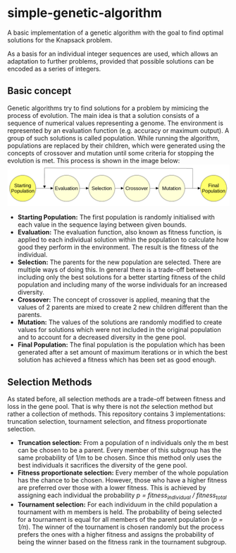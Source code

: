 # simple-genetic-algorithm
A basic implementation of a genetic algorithm with the goal to find optimal solutions for the Knapsack problem.

As a basis for an individual integer sequences are used, which allows an adaptation to further problems, provided that possible solutions can be encoded as a series of integers.

## Basic concept
Genetic algorithms try to find solutions for a problem by mimicing the process of evolution. The main idea is that a solution consists of a sequence of numerical values representing a genome. The environment is represented by an evaluation function (e.g. accuracy or maximum output). A group of such solutions is called population. While running the algorithm, populations are replaced by their children, which were generated using the concepts of crossover and mutation until some criteria for stopping the evolution is met. This process is shown in the image below:
![](images/genetic_algorithm.png)

- **Starting Population:** The first population is randomly initialised with each value in the sequence laying between given bounds.
- **Evaluation:** The evaluation function, also known as fitness function, is applied to each individual solution within the population to calculate how good they perform in the environment. The result is the fitness of the individual.
- **Selection:** The parents for the new population are selected. There are multiple ways of doing this. In general there is a trade-off between including only the best solutions for a better starting fitness of the child population and including many of the worse individuals for an increased diversity.
- **Crossover:** The concept of crossover is applied, meaning that the values of 2 parents are mixed to create 2 new children different than the parents.
- **Mutation:** The values of the solutions are randomly modified to create values for solutions which were not included in the original population and to account for a decreased diversity in the gene pool.
- **Final Population:** The final population is the population which has been generated after a set amount of maximum iterations or in which the best solution has achieved a fitness which has been set as good enough.

## Selection Methods
As stated before, all selection methods are a trade-off between fitness and loss in the gene pool. That is why there is not *the* selection method but rather a collection of methods. This repository contains 3 implementations: truncation selection, tournament selection, and fitness proportionate selection.
- **Truncation selection:** From a population of n individuals only the m best can be chosen to be a parent. Every member of this subgroup has the same probability of 1/m to be chosen. Since this method only uses the best individuals it sacrifices the diversity of the gene pool.
- **Fitness proportionate selection:** Every member of the whole population has the chance to be chosen. However, those who have a higher fitness are preferred over those with a lower fitness. This is achieved by assigning each individual the probability *p = fitness<sub>individual</sub> / fitness<sub>total</sub>* 
- **Tournament selection:** For each individuum in the child population a tournament with m members is held. The probability of being selected for a tournament is equal for all members of the parent population (*p = 1/n*). The winner of the tournament is chosen randomly but the process prefers the ones with a higher fitness and assigns the probability of being the winner based on the fitness rank in the tournament subgroup.